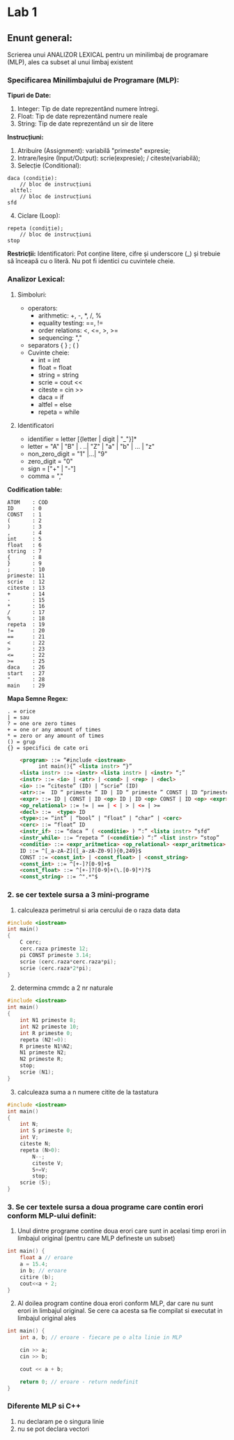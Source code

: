 # Lab 1

## Enunt general:
Scrierea unui ANALIZOR LEXICAL pentru un minilimbaj de programare (MLP),
ales ca subset al unui limbaj existent

### Specificarea Minilimbajului de Programare (MLP):

**Tipuri de Date:**
1. Integer: Tip de date reprezentând numere întregi.
2. Float: Tip de date reprezentând numere reale
3. String: Tip de date reprezentând un sir de litere


**Instrucțiuni:**
1. Atribuire (Assignment): variabilă "primeste" expresie;
2. Intrare/Ieșire (Input/Output): scrie(expresie); / citeste(variabilă);
3. Selecție (Conditional):
```
daca (condiție): 
    // bloc de instrucțiuni
 altfel:
    // bloc de instrucțiuni
sfd
```
4. Ciclare (Loop):
```
repeta (condiție);
    // bloc de instrucțiuni
stop
```
**Restricții:**
Identificatori: Pot conține litere, cifre și underscore (_) și trebuie să înceapă cu o literă. Nu pot fi identici cu cuvintele cheie.


### Analizor Lexical:

1. Simboluri:
    - operators:
		* arithmetic: +, -, *, /, %
        * equality testing: ==, !=
        * order relations: <, <=, >, >=
		* sequencing: ","
    - separators { }  ; ( )
    - Cuvinte cheie: 
       * int      = int
       * float    = float
       * string   = string
       * scrie    = cout <<
       * citeste  = cin >>
       * daca     = if
       * altfel   = else
       * repeta   = while
  
2. Identificatori
    - identifier = letter [{letter | digit | "_"}]*
    - letter = "A" | "B" | . ..| "Z" | "a" | "b" | ... | "z"
    - non_zero_digit = "1" |...| "9"
    - zero_digit = "0" 
    - sign = ["+" | "-"]
    - comma = ","

**Codification table:**
```
ATOM    : COD
ID      : 0
CONST   : 1
(       : 2
)       : 3
,       : 4
int     : 5
float   : 6
string  : 7
{       : 8
}       : 9
;       : 10
primeste: 11
scrie   : 12
citeste : 13
+       : 14
-       : 15
*       : 16
/       : 17
%       : 18
repeta  : 19
!=      : 20
==      : 21
<       : 22
>       : 23
<=      : 22
>=      : 25
daca    : 26
start   : 27
"       : 28
main    : 29
```

**Mapa Semne Regex:**
```
. = orice
| = sau
? = one ore zero times
+ = one or any amount of times
* = zero or any amount of times
() = grup
{} = specifici de cate ori
```


```html
	<program> ::= “#include <iostream>
	      int main(){” <lista instr> “}”
	<lista instr> ::= <instr> <lista instr> | <instr> “;”
	<instr> ::= <io> | <atr> | <cond> | <rep> | <decl>
	<io> ::= “citeste” (ID) | “scrie” (ID)
	<atr>::=  ID “ primeste ” ID | ID “ primeste ” CONST | ID “primeste” <expr>
	<expr> ::= ID | CONST | ID <op> ID | ID <op> CONST | ID <op> <expr>
	<op_relational> ::= != | == | < | > | <= | >=
	<decl> ::=  <type> ID
	<type>::= “int” | “bool” | “float” | “char” | <cerc>
	<cerc> ::= “float” ID
	<instr_if> ::= “daca ” ( <conditie> ) “:” <lista instr> “sfd”
	<instr_while> ::= “repeta ” (<conditie>) “:” <list instr> “stop”
	<conditie> ::= <expr_aritmetica> <op_relational> <expr_aritmetica> | <expr_aritmetica>
	ID ::= ^[_a-zA-Z]([_a-zA-Z0-9]){0,249}$
	CONST ::= <const_int> | <const_float> | <const_string>
	<const_int> ::= ^[+-]?[0-9]+$
	<const_float> ::= ^[+-]?[0-9]+(\.[0-9]*)?$
	<const_string> ::= ^".*"$

```

### 2. se cer textele sursa a 3 mini-programe  

1. calculeaza perimetrul si aria cercului de o raza data data
```cpp
#include <iostream>
int main()
{
	C cerc;
	cerc.raza primeste 12;
	pi CONST primeste 3.14;
	scrie (cerc.raza*cerc.raza*pi);
	scrie (cerc.raza*2*pi);
}

```

2. determina cmmdc a 2 nr naturale
```cpp
#include <iostream>
int main()
{
	int N1 primeste 8;
	int N2 primeste 10;
	int R primeste 0;
	repeta (N2!=0):
	R primeste N1%N2;
	N1 primeste N2;
	N2 primeste R;
	stop;
	scrie (N1);
}

```

3. calculeaza suma a n numere citite de la tastatura 
```cpp
#include <iostream>
int main()
{
	int N;
	int S primeste 0;
	int V;
	citeste N;
	repeta (N>0):
		N--;
		citeste V;
		S+=V;
		stop;
	scrie (S);
}

```

### 3. Se cer textele sursa a doua programe care contin erori conform MLP-ului definit:

1. Unul dintre programe contine doua erori care sunt in acelasi timp erori in limbajul original (pentru care MLP defineste un subset)

```cpp
int main() {
    float a // eroare
    a = 15.4;
    in b; // eroare
    citire (b);
    cout<<a + 2;
}
```

2. Al doilea program contine doua erori conform MLP, dar care nu sunt erori in limbajul original. Se cere ca acesta sa fie compilat si executat in limbajul original ales

```cpp
int main() {
    int a, b; // eroare - fiecare pe o alta linie in MLP

    cin >> a;
    cin >> b;

    cout << a + b;

    return 0; // eroare - return nedefinit
}
```



### Diferente MLP si C++

1. nu declaram pe o singura linie
2. nu se pot declara vectori

